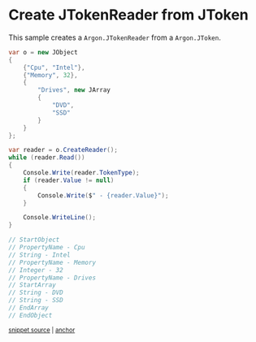 # Create JTokenReader from JToken

This sample creates a `Argon.JTokenReader` from a `Argon.JToken`.

<!-- snippet: CreateReader -->
<a id='snippet-createreader'></a>
```cs
var o = new JObject
{
    {"Cpu", "Intel"},
    {"Memory", 32},
    {
        "Drives", new JArray
        {
            "DVD",
            "SSD"
        }
    }
};

var reader = o.CreateReader();
while (reader.Read())
{
    Console.Write(reader.TokenType);
    if (reader.Value != null)
    {
        Console.Write($" - {reader.Value}");
    }

    Console.WriteLine();
}

// StartObject
// PropertyName - Cpu
// String - Intel
// PropertyName - Memory
// Integer - 32
// PropertyName - Drives
// StartArray
// String - DVD
// String - SSD
// EndArray
// EndObject
```
<sup><a href='/src/Tests/Documentation/Samples/Linq/CreateReader.cs#L12-L51' title='Snippet source file'>snippet source</a> | <a href='#snippet-createreader' title='Start of snippet'>anchor</a></sup>
<!-- endSnippet -->
